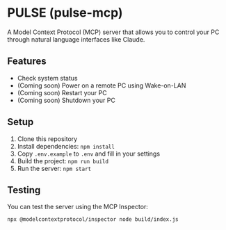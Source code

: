 # PULSE (pulse-mcp)

A Model Context Protocol (MCP) server that allows you to control your PC through natural language interfaces like Claude.

## Features

- Check system status
- (Coming soon) Power on a remote PC using Wake-on-LAN
- (Coming soon) Restart your PC
- (Coming soon) Shutdown your PC

## Setup

1. Clone this repository
2. Install dependencies: `npm install`
3. Copy `.env.example` to `.env` and fill in your settings
4. Build the project: `npm run build`
5. Run the server: `npm start`

## Testing

You can test the server using the MCP Inspector:

```bash
npx @modelcontextprotocol/inspector node build/index.js